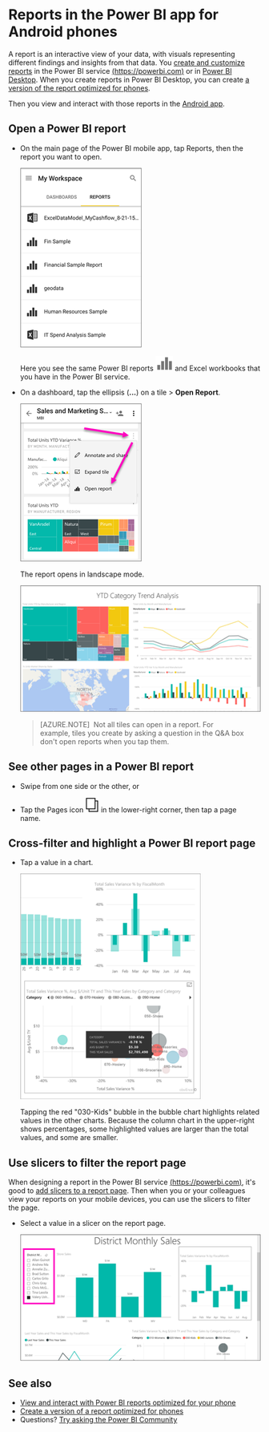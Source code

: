 <properties 
   pageTitle="Reports in the Power BI app for Android phones"
   description="Learn about viewing reports in the Power BI mobile app for Android phones. You create reports in the Power BI service and Power BI Desktop, then interact with them in the mobile apps."
   services="powerbi" 
   documentationCenter="" 
   authors="maggiesMSFT" 
   manager="erikre" 
   backup=""
   editor=""
   tags=""
   qualityFocus="no"
   qualityDate=""/>
 
<tags
   ms.service="powerbi"
   ms.devlang="NA"
   ms.topic="article"
   ms.tgt_pltfrm="NA"
   ms.workload="powerbi"
   ms.date="01/13/2017"
   ms.author="maggies"/>

# Reports in the Power BI app for Android phones

A report is an interactive view of your data, with visuals representing different findings and insights from that data. You [create and customize reports](powerbi-service-create-a-new-report.md) in the Power BI service [(https://powerbi.com)](https://powerbi.com) or in [Power BI Desktop](powerbi-desktop-report-view.md). When you create reports in Power BI Desktop, you can create [a version of the report optimized for phones](powerbi-mobile-view-phone-report.md).

Then you view and interact with those reports in the [Android app](powerbi-mobile-android-app-get-started.md).

## Open a Power BI report

- On the main page of the Power BI mobile app, tap Reports, then the report you want to open. 

     ![](media/powerbi-mobile-reports-in-the-android-app/power-bi-android-report-home.png)

    Here you see the same Power BI reports ![](media/powerbi-mobile-reports-in-the-android-app/pbi_and_openrpticon.png) and Excel workbooks that you have in the Power BI service.

- On a dashboard, tap the ellipsis (**...**) on a tile > **Open Report**.

    ![](media/powerbi-mobile-reports-in-the-android-app/power-bi-android-open-report-tile.png)

    The report opens in landscape mode.

    ![](media/powerbi-mobile-reports-in-the-android-app/power-bi-android-report.png)

     > [AZURE.NOTE]  Not all tiles can open in a report. For example, tiles you create by asking a question in the Q&A box don't open reports when you tap them. 

## See other pages in a Power BI report

-   Swipe from one side or the other, or 

-   Tap the Pages icon ![](media/powerbi-mobile-reports-in-the-android-app/power-bi-android-pages-icon.png) in the lower-right corner, then tap a page name. 

## Cross-filter and highlight a Power BI report page

-   Tap a value in a chart.

    ![](media/powerbi-mobile-reports-in-the-android-app/PBI_Win10Uni_XFltrRptSm.png)

    Tapping the red "030-Kids" bubble in the bubble chart highlights related values in the other charts. Because the column chart in the upper-right shows percentages, some highlighted values are larger than the total values, and some are smaller. 

## Use slicers to filter the report page

When designing a report in the Power BI service [(https://powerbi.com)](https://powerbi.com), it's good to [add slicers to a report page](powerbi-service-tutorial-slicers.md). Then when you or your colleagues view your reports on your mobile devices, you can use the slicers to filter the page.

-   Select a value in a slicer on the report page.

    ![](media/powerbi-mobile-reports-in-the-android-app/power-bi-android-report-slicer.png)


## See also

- [View and interact with Power BI reports optimized for your phone](powerbi-mobile-view-phone-report.md)
- [Create a version of a report optimized for phones](powerbi-desktop-create-phone-report.md)
- Questions? [Try asking the Power BI Community](http://community.powerbi.com/)
